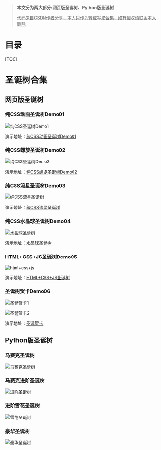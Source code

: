 > **本文分为两大部分:网页版圣诞树、Python版圣诞树**
>
> <u>代码来自CSDN作者分享，本人只作为转载写成合集，如有侵权请联系本人删除</u>



# 目录

[TOC]



# 圣诞树合集

## 网页版圣诞树

### 纯CSS动画圣诞树Demo01

![纯CSS圣诞树Demo1](https://blog.emobook.cn/ChristmasTree/images/纯CSS圣诞树Demo1.png)


演示地址：[纯CSS动画圣诞树Demo01]('https://blog.emobook.cn/ChristmasTree/纯CSS圣诞树Demo1.html')





### 纯CSS螺旋圣诞树Demo02

![纯CSS圣诞树Demo2](https://blog.emobook.cn/ChristmasTree/images/纯CSS圣诞树Demo2.png)


演示地址：[纯CSS螺旋圣诞树Demo02]('https://blog.emobook.cn/ChristmasTree/纯CSS圣诞树Demo2.html')





### 纯CSS流星圣诞树Demo03

![纯CSS流星圣诞树](https://blog.emobook.cn/ChristmasTree/images/纯CSS流星圣诞树.png)


演示地址：[纯CSS流星圣诞树]('https://blog.emobook.cn/ChristmasTree/纯CSS流星圣诞树.html')



### 纯CSS水晶球圣诞树Demo04

![水晶球圣诞树](https://blog.emobook.cn/ChristmasTree/images/水晶球圣诞树.png)


演示地址：[水晶球圣诞树]('https://blog.emobook.cn/ChristmasTree/水晶球圣诞树.html')



### HTML+CSS+JS圣诞树Demo05

![html+css+js](https://blog.emobook.cn/ChristmasTree/images/html+css+js.png)


演示地址：[HTML+CSS+JS圣诞树]('https://blog.emobook.cn/ChristmasTree/HTML+CSS+JS圣诞树.html')



### 圣诞树贺卡Demo06

![圣诞贺卡1](https://blog.emobook.cn/ChristmasTree/images/圣诞贺卡1.png)

![圣诞贺卡2](https://blog.emobook.cn/ChristmasTree/images/圣诞贺卡2.png)


演示地址：[圣诞贺卡]('https://blog.emobook.cn/ChristmasTree/圣诞贺卡.html')



## Python版圣诞树

### 马赛克圣诞树

![马赛克圣诞树](C:\Users\WayJun\Desktop\圣诞树合集\演示图片\马赛克圣诞树.png)



### 马赛克进阶圣诞树

![进阶圣诞树](C:\Users\WayJun\Desktop\圣诞树合集\演示图片\进阶圣诞树.png)



### 进阶雪花圣诞树

![雪花圣诞树](C:\Users\WayJun\Desktop\圣诞树合集\演示图片\雪花圣诞树.png)



### 豪华圣诞树

![豪华圣诞树](C:\Users\WayJun\Desktop\圣诞树合集\演示图片\豪华圣诞树.png)

